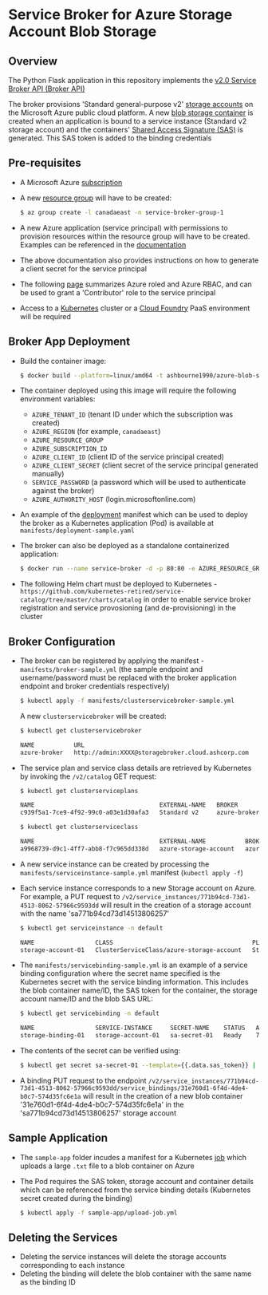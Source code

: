 # Service Broker for Azure Storage Account Blob Storage

## Overview

The Python Flask application in this repository implements the [v2.0 Service Broker API (Broker API)](http://docs.cloudfoundry.org/services/api.html)

The broker provisions 'Standard general-purpose v2' [storage accounts](https://docs.microsoft.com/en-us/azure/storage/common/storage-account-overview) on the Microsoft Azure public cloud platform. A new [blob storage container](https://docs.microsoft.com/en-us/azure/storage/blobs/storage-blobs-introduction) is created when an application is bound to a service instance (Standard v2 storage account) and the containers' [Shared Access Signature (SAS)](https://docs.microsoft.com/en-us/azure/cognitive-services/translator/document-translation/create-sas-tokens?tabs=Containers) is generated. This SAS token is added to the binding credentials

## Pre-requisites

* A Microsoft Azure [subscription](https://azure.microsoft.com/en-ca/free/)
* A new [resource group](https://docs.microsoft.com/en-us/azure/azure-resource-manager/management/overview) will have to be created:

  ```bash
  $ az group create -l canadaeast -n service-broker-group-1
  ```

* A new Azure application (service principal) with permissions to provision resources within the resource group will have to be created. Examples can be referenced in the [documentation](https://docs.microsoft.com/en-us/azure/active-directory/develop/howto-create-service-principal-portal)
* The above documentation also provides instructions on how to generate a client secret for the service principal
* The following [page](https://docs.microsoft.com/en-us/azure/role-based-access-control/rbac-and-directory-admin-roles#azure-roles) summarizes Azure roled and Azure RBAC, and can be used to grant a 'Contributor' role to the service principal
* Access to a [Kubernetes](https://kubernetes.io/docs/home/) cluster or a [Cloud Foundry](https://www.cloudfoundry.org/) PaaS environment will be required

## Broker App Deployment

* Build the container image:

  ```bash
  $ docker build --platform=linux/amd64 -t ashbourne1990/azure-blob-storage-service-broker:latest .
  ```

* The container deployed using this image will require the following environment variables:
    * `AZURE_TENANT_ID` (tenant ID under which the subscription was created)
    * `AZURE_REGION` (for example, `canadaeast`)
    * `AZURE_RESOURCE_GROUP`
    * `AZURE_SUBSCRIPTION_ID` 
    * `AZURE_CLIENT_ID` (client ID of the service principal created)
    * `AZURE_CLIENT_SECRET` (client secret of the service principal generated manually)
    * `SERVICE_PASSWORD` (a password which will be used to authenticate against the broker)
    * `AZURE_AUTHORITY_HOST` (login.microsoftonline.com)

* An example of the [deployment](https://kubernetes.io/docs/concepts/workloads/controllers/deployment/) manifest which can be used to deploy the broker as a Kubernetes application (Pod) is available at `manifests/deployment-sample.yaml`
* The broker can also be deployed as a standalone containerized application:

  ```bash
  $ docker run --name service-broker -d -p 80:80 -e AZURE_RESOURCE_GROUP=service-broker-group -e AZURE_SUBSCRIPTION_ID=xxxxxxxx-d270-46bc-a389-9327765b6a7a -e AZURE_REGION=canadaeast -e AZURE_TENANT_ID=xxxxxxxx-5865-40a7-811f-2b82c8fec571 -e AZURE_CLIENT_ID=xxxxxxxx-2754-44df-8918-4762151dcb79 -e AZURE_CLIENT_SECRET=XXXX -e SERVICE_PASSWORD=XXXX -e AZURE_AUTHORITY_HOST=login.microsoftonline.com ashbourne1990/azure-blob-storage-service-broker:latest
  ```

* The following Helm chart must be deployed to Kubernetes - `https://github.com/kubernetes-retired/service-catalog/tree/master/charts/catalog` in order to enable service broker registration and service provosioning (and de-provisioning) in the cluster

## Broker Configuration

* The broker can be registered by applying the manifest - `manifests/broker-sample.yml` (the sample endpoint and username/password must be replaced with the broker application endpoint and broker credentials respectively)

  ```bash
  $ kubectl apply -f manifests/clusterservicebroker-sample.yml
  ```

  A new `clusterservicebroker` will be created:

  ```bash
  $ kubectl get clusterservicebroker

  NAME           URL                                                 STATUS   AGE
  azure-broker   http://admin:XXXX@storagebroker.cloud.ashcorp.com   Ready    9h
  ```

* The service plan and service class details are retrieved by Kubernetes by invoking the `/v2/catalog` GET request:

  ```bash
  $ kubectl get clusterserviceplans

  NAME                                   EXTERNAL-NAME   BROKER         CLASS                                  AGE
  c939f5a1-7ce9-4f92-99c0-a03e1d30afa3   Standard v2     azure-broker   a9968739-d9c1-4ff7-abb8-f7c965dd338d   9h
  ```

  ```bash
  $ kubectl get clusterserviceclass

  NAME                                   EXTERNAL-NAME           BROKER         AGE
  a9968739-d9c1-4ff7-abb8-f7c965dd338d   azure-storage-account   azure-broker   9h
  ```

* A new service instance can be created by processing the `manifests/serviceinstance-sample.yml` manifest (`kubectl apply -f`)
* Each service instance corresponds to a new Storage account on Azure. For example, a PUT request to `/v2/service_instances/771b94cd-73d1-4513-8062-57966c9593dd` will result in the creation of a storage account with the name 'sa771b94cd73d14513806257' 

  ```bash
  $ kubectl get serviceinstance -n default

  NAME                 CLASS                                       PLAN          STATUS   AGE
  storage-account-01   ClusterServiceClass/azure-storage-account   Standard v2   Ready    8h
  ```

* The `manifests/servicebinding-sample.yml` is an example of a service binding configuration where the secret name specified is the Kubernetes secret with the service binding information. This includes the blob container name/ID, the SAS token for the container, the storage account name/ID and the blob SAS URL:

  ```bash
  $ kubectl get servicebinding -n default

  NAME                 SERVICE-INSTANCE     SECRET-NAME    STATUS   AGE
  storage-binding-01   storage-account-01   sa-secret-01   Ready    7h42m
  ```

* The contents of the secret can be verified using:

  ```bash
  $ kubectl get secret sa-secret-01 --template={{.data.sas_token}} | base64 -d
  ```

* A binding PUT request to the endpoint `/v2/service_instances/771b94cd-73d1-4513-8062-57966c9593dd/service_bindings/31e760d1-6f4d-4de4-b0c7-574d35fc6e1a` will result in the creation of a new blob container '31e760d1-6f4d-4de4-b0c7-574d35fc6e1a' in the 'sa771b94cd73d14513806257' storage account

## Sample Application

* The `sample-app` folder incudes a manifest for a Kubernetes [job](https://kubernetes.io/docs/concepts/workloads/controllers/job/) which uploads a large `.txt` file to a blob container on Azure
* The Pod requires the SAS token, storage account and container details which can be referenced from the service binding details (Kubernetes secret created during the binding)

  ```bash
  $ kubectl apply -f sample-app/upload-job.yml
  ```

## Deleting the Services

* Deleting the service instances will delete the storage accounts corresponding to each instance
* Deleting the binding will delete the blob container with the same name as the binding ID